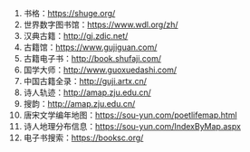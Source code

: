 1. 书格：https://shuge.org/
2. 世界数字图书馆：https://www.wdl.org/zh/
3. 汉典古籍：http://gj.zdic.net/
4. 古籍馆：https://www.gujiguan.com/
5. 古籍电子书：http://book.shufaji.com/
6. 国学大师：http://www.guoxuedashi.com/
7. 中国古籍全录：http://guji.artx.cn/
8. 诗人轨迹：http://amap.zju.edu.cn/
9. 搜韵：http://amap.zju.edu.cn/
10. 唐宋文学编年地图：https://sou-yun.com/poetlifemap.html
11. 诗人地理分布信息：https://sou-yun.com/IndexByMap.aspx
12. 电子书搜索：https://booksc.org/